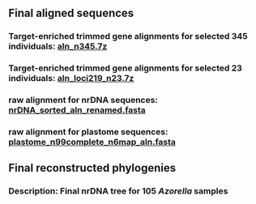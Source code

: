 ## Final aligned sequences 

### Target-enriched trimmed gene alignments for selected 345 individuals: [aln_n345.7z](https://github.com/WeixuanPlant/NZAzorella/blob/main/06_sequencealignments/aln_loci219_n23.7z) 

### Target-enriched trimmed gene alignments for selected 23 individuals: [aln_loci219_n23.7z](https://github.com/WeixuanPlant/NZAzorella/blob/main/06_sequencealignments/aln_n345.7z)

### raw alignment for nrDNA sequences: [nrDNA_sorted_aln_renamed.fasta](https://github.com/WeixuanPlant/NZAzorella/blob/main/06_sequencealignments/nrDNA_sorted_aln_renamed.fasta)

### raw alignment for plastome sequences: [plastome_n99complete_n6map_aln.fasta](https://github.com/WeixuanPlant/NZAzorella/blob/main/06_sequencealignments/plastome_n99complete_n6map_aln.fasta)


## Final reconstructed phylogenies

### Description: Final nrDNA tree for 105 *Azorella* samples

